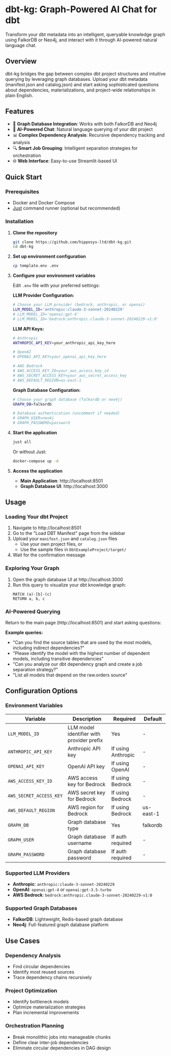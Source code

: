 # dbt-kg: Graph-Powered AI Chat for dbt

Transform your dbt metadata into an intelligent, queryable knowledge graph using FalkorDB or Neo4j, and interact with it through AI-powered natural language chat.

## Overview

dbt-kg bridges the gap between complex dbt project structures and intuitive querying by leveraging graph databases. Upload your dbt metadata (manifest.json and catalog.json) and start asking sophisticated questions about dependencies, materializations, and project-wide relationships in plain English.

## Features

- 🚀 **Graph Database Integration**: Works with both FalkorDB and Neo4j
- 🤖 **AI-Powered Chat**: Natural language querying of your dbt project
- 📊 **Complex Dependency Analysis**: Recursive dependency tracking and analysis
- 🔍 **Smart Job Grouping**: Intelligent separation strategies for orchestration
- 🌐 **Web Interface**: Easy-to-use Streamlit-based UI

## Quick Start

### Prerequisites

- Docker and Docker Compose
- [Just](https://github.com/casey/just) command runner (optional but recommended)

### Installation

1. **Clone the repository**
   ```bash
   git clone https://github.com/hipposys-ltd/dbt-kg.git
   cd dbt-kg
   ```

2. **Set up environment configuration**
   ```bash
   cp template.env .env
   ```

3. **Configure your environment variables**
   
   Edit `.env` file with your preferred settings:

   **LLM Provider Configuration:**
   ```bash
   # Choose your LLM provider (bedrock, anthropic, or openai)
   LLM_MODEL_ID='anthropic:claude-3-sonnet-20240229'
   # LLM_MODEL_ID='openai:gpt-4'
   # LLM_MODEL_ID='bedrock:anthropic.claude-3-sonnet-20240229-v1:0'
   ```

   **LLM API Keys:**
   ```bash
   # Anthropic
   ANTHROPIC_API_KEY=your_anthropic_api_key_here

   # OpenAI
   # OPENAI_API_KEY=your_openai_api_key_here

   # AWS Bedrock
   # AWS_ACCESS_KEY_ID=your_aws_access_key_id
   # AWS_SECRET_ACCESS_KEY=your_aws_secret_access_key
   # AWS_DEFAULT_REGION=us-east-1
   ```

   **Graph Database Configuration:**
   ```bash
   # Choose your graph database (falkordb or neo4j)
   GRAPH_DB=falkordb

   # Database authentication (uncomment if needed)
   # GRAPH_USER=neo4j
   # GRAPH_PASSWORD=password
   ```

4. **Start the application**
   ```bash
   just all
   ```
   
   Or without Just:
   ```bash
   docker-compose up -d
   ```

5. **Access the application**
   - **Main Application**: http://localhost:8501
   - **Graph Database UI**: http://localhost:3000

## Usage

### Loading Your dbt Project

1. Navigate to http://localhost:8501
2. Go to the "Load DBT Manifest" page from the sidebar
3. Upload your `manifest.json` and `catalog.json` files
   - Use your own project files, or
   - Use the sample files in `DbtExampleProject/target/`
4. Wait for the confirmation message

### Exploring Your Graph

1. Open the graph database UI at http://localhost:3000
2. Run this query to visualize your dbt knowledge graph:
   ```cypher
   MATCH (a)-[b]-(c)
   RETURN a, b, c
   ```

### AI-Powered Querying

Return to the main page (http://localhost:8501) and start asking questions:

**Example queries:**
- "Can you find the source tables that are used by the most models, including indirect dependencies?"
- "Please identify the model with the highest number of dependent models, including transitive dependencies"
- "Can you analyze our dbt dependency graph and create a job separation strategy?"
- "List all models that depend on the raw.orders source"

## Configuration Options

### Environment Variables

| Variable | Description | Required | Default |
|----------|-------------|----------|---------|
| `LLM_MODEL_ID` | LLM model identifier with provider prefix | Yes | - |
| `ANTHROPIC_API_KEY` | Anthropic API key | If using Anthropic | - |
| `OPENAI_API_KEY` | OpenAI API key | If using OpenAI | - |
| `AWS_ACCESS_KEY_ID` | AWS access key for Bedrock | If using Bedrock | - |
| `AWS_SECRET_ACCESS_KEY` | AWS secret key for Bedrock | If using Bedrock | - |
| `AWS_DEFAULT_REGION` | AWS region for Bedrock | If using Bedrock | us-east-1 |
| `GRAPH_DB` | Graph database type | Yes | falkordb |
| `GRAPH_USER` | Graph database username | If auth required | - |
| `GRAPH_PASSWORD` | Graph database password | If auth required | - |

### Supported LLM Providers

- **Anthropic**: `anthropic:claude-3-sonnet-20240229`
- **OpenAI**: `openai:gpt-4` or `openai:gpt-3.5-turbo`
- **AWS Bedrock**: `bedrock:anthropic.claude-3-sonnet-20240229-v1:0`

### Supported Graph Databases

- **FalkorDB**: Lightweight, Redis-based graph database
- **Neo4j**: Full-featured graph database platform

## Use Cases

### Dependency Analysis
- Find circular dependencies
- Identify most reused sources
- Trace dependency chains recursively

### Project Optimization
- Identify bottleneck models
- Optimize materialization strategies
- Plan incremental improvements

### Orchestration Planning
- Break monolithic jobs into manageable chunks
- Define clear inter-job dependencies
- Eliminate circular dependencies in DAG design
